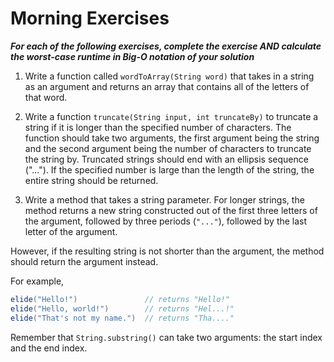 # Morning Exercises

***For each of the following exercises, complete the exercise AND calculate the worst-case runtime in Big-O notation of your solution***

1. Write a function called `wordToArray(String word)` that takes in a string as an argument and returns an array that contains all of the letters of that word.

2. Write a function `truncate(String input, int truncateBy)` to truncate a string if it is longer than the specified number of characters. The function should take two arguments, the first argument being the string and the second argument being the number of characters to truncate the string by. Truncated strings should end with an ellipsis sequence ("..."). If the specified number is large than the length of the string, the entire string should be returned.

3. Write a method that takes a string parameter.  For longer strings, the method returns a new string constructed out of the first three letters of the argument, followed by three periods (`"..."`), followed by the last letter of the argument.

However, if the resulting string is not shorter than the argument, the method should return the argument instead.

For example,

```java
elide("Hello!")               // returns "Hello!"
elide("Hello, world!")        // returns "Hel...!"
elide("That's not my name.")  // returns "Tha...."
```

Remember that `String.substring()` can take two arguments: the start index and the end index.


